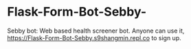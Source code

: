 # Flask-Form-Bot-Sebby-
Sebby bot: Web based health screener bot. Anyone can use it, https://Flask-Form-Bot-Sebby.s9shangmin.repl.co to sign up. 
